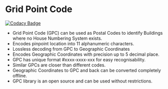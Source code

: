# Grid Point Code
[![Codacy Badge](https://api.codacy.com/project/badge/Grade/24cfa34d083c47df8adf041270ae61f5)](https://www.codacy.com/app/patelpranavkumar/Grid-Point-Code?utm_source=github.com&amp;utm_medium=referral&amp;utm_content=CodeOnTheWay/Grid-Point-Code&amp;utm_campaign=Badge_Grade)
  -  Grid Point Code (GPC) can be used as Postal Codes to identify Buildings where no House Numbering System exists.
  -  Encodes pinpoint location into 11 alphanumeric characters.
  -  Lossless decoding from GPC to Geographic Coordinates
  -  Encodes Geographic Coordinates with precision up to 5 decimal place.
  -  GPC has unique format #xxxx-xxxx-xxx for easy recognisability.
  -  Similar GPCs are closer than different codes.
  -  Geographic Coordinates to GPC and back can be converted completely offline.
  -  GPC library is an open source and can be used without restrictions.
